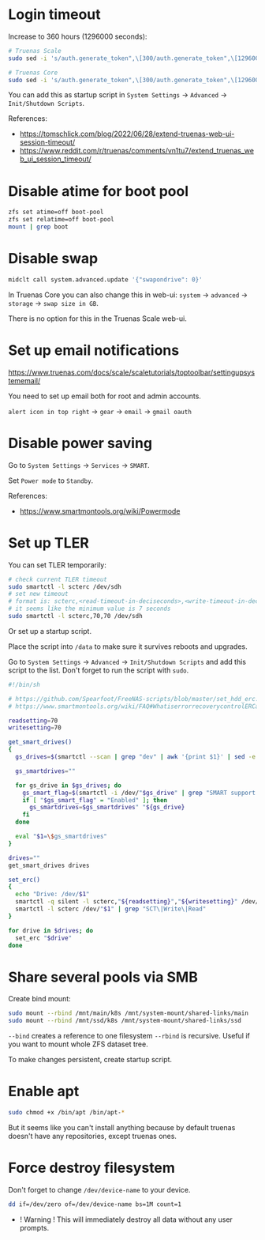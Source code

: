 
# Login timeout

Increase to 360 hours (1296000 seconds):
```bash
# Truenas Scale
sudo sed -i 's/auth.generate_token",\[300/auth.generate_token",\[1296000/g' /usr/share/truenas/webui/*.js

# Truenas Core
sudo sed -i 's/auth.generate_token",\[300/auth.generate_token",\[1296000/g' /usr/local/www/webui/*.js
```

You can add this as startup script in `System Settings` → `Advanced` → `Init/Shutdown Scripts`.

References:
- https://tomschlick.com/blog/2022/06/28/extend-truenas-web-ui-session-timeout/
- https://www.reddit.com/r/truenas/comments/vn1tu7/extend_truenas_web_ui_session_timeout/

# Disable atime for boot pool

```bash
zfs set atime=off boot-pool
zfs set relatime=off boot-pool
mount | grep boot
```

# Disable swap

```bash
midclt call system.advanced.update '{"swapondrive": 0}'
```

In Truenas Core you can also change this in web-ui:
`system` → `advanced` → `storage` → `swap size in GB`.

There is no option for this in the Truenas Scale web-ui.

# Set up email notifications

https://www.truenas.com/docs/scale/scaletutorials/toptoolbar/settingupsystememail/


You need to set up email both for root and admin accounts.

`alert icon in top right` → `gear` → `email` → `gmail oauth`

# Disable power saving

Go to `System Settings` → `Services` → `SMART`.

Set `Power mode` to `Standby`.

References:
- https://www.smartmontools.org/wiki/Powermode

# Set up TLER

You can set TLER temporarily:

```bash
# check current TLER timeout
sudo smartctl -l scterc /dev/sdh
# set new timeout
# format is: scterc,<read-timeout-in-deciseconds>,<write-timeout-in-deciseconds>
# it seems like the minimum value is 7 seconds
sudo smartctl -l scterc,70,70 /dev/sdh
```

Or set up a startup script.

Place the script into `/data` to make sure it survives reboots and upgrades.

Go to `System Settings` → `Advanced` → `Init/Shutdown Scripts` and add this script to the list.
Don't forget to run the script with `sudo`.

```bash
#!/bin/sh

# https://github.com/Spearfoot/FreeNAS-scripts/blob/master/set_hdd_erc.sh
# https://www.smartmontools.org/wiki/FAQ#WhatiserrorrecoverycontrolERCandwhyitisimportanttoenableitfortheSATAdisksinRAID

readsetting=70
writesetting=70

get_smart_drives()
{
  gs_drives=$(smartctl --scan | grep "dev" | awk '{print $1}' | sed -e 's/\/dev\///' | tr '\n' ' ')

  gs_smartdrives=""

  for gs_drive in $gs_drives; do
    gs_smart_flag=$(smartctl -i /dev/"$gs_drive" | grep "SMART support is: Enabled" | awk '{print $4}')
    if [ "$gs_smart_flag" = "Enabled" ]; then
      gs_smartdrives=$gs_smartdrives" "${gs_drive}
    fi
  done

  eval "$1=\$gs_smartdrives"
}

drives=""
get_smart_drives drives

set_erc()
{
  echo "Drive: /dev/$1"
  smartctl -q silent -l scterc,"${readsetting}","${writesetting}" /dev/"$1"
  smartctl -l scterc /dev/"$1" | grep "SCT\|Write\|Read"
}

for drive in $drives; do
  set_erc "$drive"
done
```

# Share several pools via SMB

Create bind mount:
```bash
sudo mount --rbind /mnt/main/k8s /mnt/system-mount/shared-links/main
sudo mount --rbind /mnt/ssd/k8s /mnt/system-mount/shared-links/ssd
```

`--bind` creates a reference to one filesystem
`--rbind` is recursive. Useful if you want to mount whole ZFS dataset tree.

To make changes persistent, create startup script.

# Enable apt

```bash
sudo chmod +x /bin/apt /bin/apt-*
```

But it seems like you can't install anything because by default truenas
doesn't have any repositories, except truenas ones.

# Force destroy filesystem

Don't forget to change `/dev/device-name` to your device.

```bash
dd if=/dev/zero of=/dev/device-name bs=1M count=1
```

- ! Warning ! This will immediately destroy all data without any user prompts.
